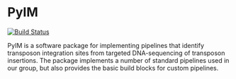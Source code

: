 PyIM
=======================

[![Build Status](https://api.shippable.com/projects/550e9fef5ab6cc1352a74bf1/badge?branchName=master)](https://app.shippable.com/projects/550e9fef5ab6cc1352a74bf1/builds/latest)

PyIM is a software package for implementing pipelines that identify transposon
integration sites from targeted DNA-sequencing of transposon insertions. The
package implements a number of standard pipelines used in our group, but also
provides the basic build blocks for custom pipelines.
